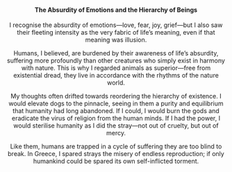 <center><h4>The Absurdity of Emotions and the Hierarchy of Beings<center></h4>

I recognise the absurdity of emotions—love, fear, joy, grief—but I also saw their fleeting intensity as the very fabric of life’s meaning, even if that meaning was illusion.

Humans, I believed, are burdened by their awareness of life’s absurdity, suffering more profoundly than other creatures who simply exist in harmony with nature. This is why I regarded animals as superior—free from existential dread, they live in accordance with the rhythms of the nature world. 

My thoughts often drifted towards reordering the hierarchy of existence. I would elevate dogs to the pinnacle, seeing in them a purity and equilibrium that humanity had long abandoned. If I could, I would burn the gods and eradicate the virus of religion from the human minds.  If I had the power, I would sterilise humanity as I did the stray—not out of cruelty, but out of mercy. 

Like them, humans are trapped in a cycle of suffering they are too blind to break. In Greece, I spared strays the misery of endless reproduction; if only humankind could be spared its own self-inflicted torment.



